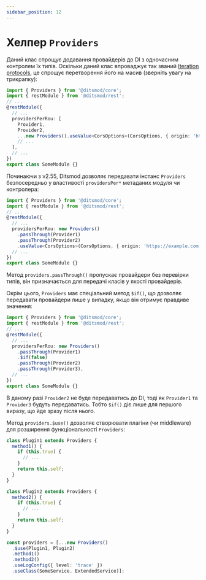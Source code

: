 ```yaml
---
sidebar_position: 12
---
```


# Хелпер `Providers`

Даний клас спрощує додавання провайдерів до DI з одночасним контролем їх типів. Оскільки даний клас впроваджує так званий [Iteration protocols][1], це спрощує перетворення його на масив (зверніть увагу на трикрапку):

```ts {9}
import { Providers } from '@ditsmod/core';
import { restModule } from '@ditsmod/rest';
// ...
@restModule({
  // ...
  providersPerRou: [
    Provider1,
    Provider2,
    ...new Providers().useValue<CorsOptions>(CorsOptions, { origin: 'https://example.com' }),
    // ...
  ],
  // ...
})
export class SomeModule {}
```

Починаючи з v2.55, Ditsmod дозволяє передавати інстанс `Providers` безпосередньо у властивості `providersPer*` метаданих модуля чи контролера:

```ts
import { Providers } from '@ditsmod/core';
import { restModule } from '@ditsmod/rest';
// ...
@restModule({
  // ...
  providersPerRou: new Providers()
    .passThrough(Provider1)
    .passThrough(Provider2)
    .useValue<CorsOptions>(CorsOptions, { origin: 'https://example.com' }),
  // ...
})
export class SomeModule {}
```

Метод `providers.passThrough()` пропускає провайдери без перевірки типів, він призначається для передачі класів у якості провайдерів.

Окрім цього, `Providers` має спеціальний метод `$if()`, що дозволяє передавати провайдери лише у випадку, якщо він отримує правдиве значення:

```ts {8}
import { Providers } from '@ditsmod/core';
import { restModule } from '@ditsmod/rest';
// ...
@restModule({
  // ...
  providersPerRou: new Providers()
    .passThrough(Provider1)
    .$if(false)
    .passThrough(Provider2)
    .passThrough(Provider3),
  // ...
})
export class SomeModule {}
```

В даному разі `Provider2` не буде передаватись до DI, тоді як `Provider1` та `Provider3` будуть передаватись. Тобто `$if()` діє лише для першого виразу, що йде зразу після нього.

Метод `providers.$use()` дозволяє створювати плагіни (чи middleware) для розширення функціональності `Providers`:

```ts {2,11,21-22}
class Plugin1 extends Providers {
  method1() {
    if (this.true) {
      // ...
    }
    return this.self;
  }
}

class Plugin2 extends Providers {
  method2() {
    if (this.true) {
      // ...
    }
    return this.self;
  }
}

const providers = [...new Providers()
  .$use(Plugin1, Plugin2)
  .method1()
  .method2()
  .useLogConfig({ level: 'trace' })
  .useClass(SomeService, ExtendedService)];
```

[1]: https://developer.mozilla.org/en-US/docs/Web/JavaScript/Reference/Iteration_protocols

